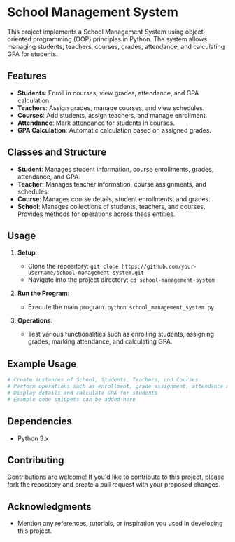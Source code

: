 
# School Management System

This project implements a School Management System using object-oriented programming (OOP) principles in Python. The system allows managing students, teachers, courses, grades, attendance, and calculating GPA for students.

## Features

- **Students**: Enroll in courses, view grades, attendance, and GPA calculation.
- **Teachers**: Assign grades, manage courses, and view schedules.
- **Courses**: Add students, assign teachers, and manage enrollment.
- **Attendance**: Mark attendance for students in courses.
- **GPA Calculation**: Automatic calculation based on assigned grades.

## Classes and Structure

- **Student**: Manages student information, course enrollments, grades, attendance, and GPA.
- **Teacher**: Manages teacher information, course assignments, and schedules.
- **Course**: Manages course details, student enrollments, and grades.
- **School**: Manages collections of students, teachers, and courses. Provides methods for operations across these entities.

## Usage

1. **Setup**:
   - Clone the repository: `git clone https://github.com/your-username/school-management-system.git`
   - Navigate into the project directory: `cd school-management-system`

2. **Run the Program**:
   - Execute the main program: `python school_management_system.py`

3. **Operations**:
   - Test various functionalities such as enrolling students, assigning grades, marking attendance, and calculating GPA.

## Example Usage

```python
# Create instances of School, Students, Teachers, and Courses
# Perform operations such as enrollment, grade assignment, attendance marking
# Display details and calculate GPA for students
# Example code snippets can be added here
```

## Dependencies

- Python 3.x

## Contributing

Contributions are welcome! If you'd like to contribute to this project, please fork the repository and create a pull request with your proposed changes.

## Acknowledgments

- Mention any references, tutorials, or inspiration you used in developing this project.
